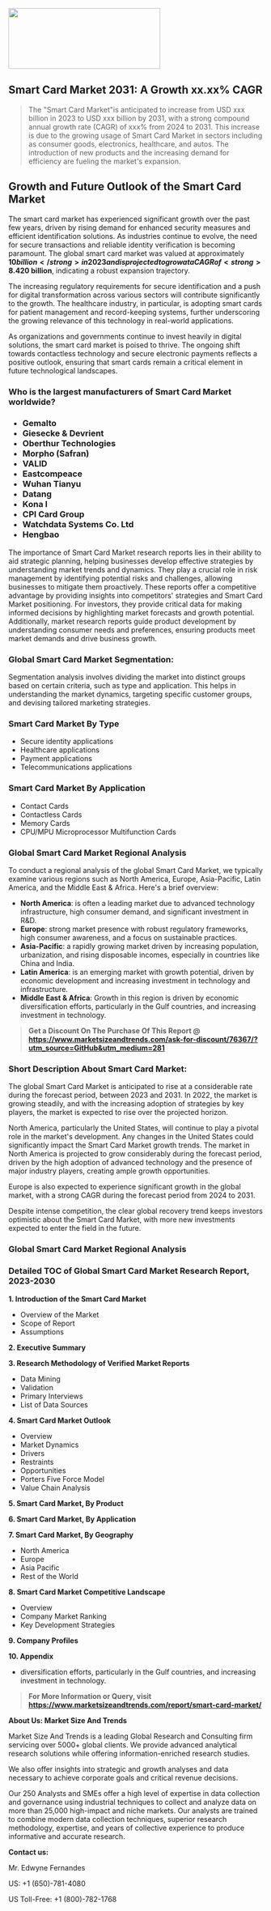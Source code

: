 <img src="https://100x100musica.es/wp-content/uploads/2024/12/Verified-Market-Reports-4-300x120.jpg" alt="" width="300" height="120" class="alignnone size-medium wp-image-100382" /><h2>Smart Card Market 2031: A&nbsp;Growth&nbsp;xx.xx% CAGR</h2><blockquote id="" class="">The "Smart Card Market"is anticipated to increase from USD xxx billion in 2023 to USD xxx billion by 2031, with a strong compound annual growth rate (CAGR) of xxx% from 2024 to 2031. This increase is due to the growing usage of Smart Card Market in sectors including as consumer goods, electronics, healthcare, and autos. The introduction of new products and the increasing demand for efficiency are fueling the market's expansion.</blockquote><p> <h2>Growth and Future Outlook of the Smart Card Market</h2> <p>The smart card market has experienced significant growth over the past few years, driven by rising demand for enhanced security measures and efficient identification solutions. As industries continue to evolve, the need for secure transactions and reliable identity verification is becoming paramount. The global smart card market was valued at approximately <strong>$10 billion</strong> in 2023 and is projected to grow at a CAGR of <strong>8.4%</strong> from 2024 to 2032. This growth is largely attributed to the increasing adoption of smart cards in the banking, government, and healthcare sectors.</p> <p>Furthermore, technological advancements in smart card capabilities, such as the integration of Near Field Communication (NFC) and mobile wallet functionalities, are expanding their application scope. By 2025, it is estimated that smart card shipments could reach <strong>over 10 billion units</strong>, emphasizing the rising popularity of contactless payment solutions globally. The demand for biometrics-enabled smart cards is also gaining traction to enhance security levels further.</p> <p><strong><span style="color: #800000;">Download Full PDF Sample Copy of Smart Card Market Report @</span>&nbsp;</strong><a href="https://www.marketsizeandtrends.com/download-sample/76367/?utm_source=Pulse-2&amp;utm_medium=281">https://www.marketsizeandtrends.com/download-sample/76367/?utm_source=Pulse-2&amp;utm_medium=281</a></p> <p>Looking ahead, the market is anticipated to witness considerable innovations through the incorporation of IoT and artificial intelligence. As these technologies advance, smart cards are expected to evolve, becoming integral components of smart cities and digital identity solutions. By 2030, the market size for smart cards is forecasted to reach approximately <strong>$20 billion</strong>, indicating a robust expansion trajectory.</p> <p>The increasing regulatory requirements for secure identification and a push for digital transformation across various sectors will contribute significantly to the growth. The healthcare industry, in particular, is adopting smart cards for patient management and record-keeping systems, further underscoring the growing relevance of this technology in real-world applications.</p> <p>As organizations and governments continue to invest heavily in digital solutions, the smart card market is poised to thrive. The ongoing shift towards contactless technology and secure electronic payments reflects a positive outlook, ensuring that smart cards remain a critical element in future technological landscapes.</p></div></p><h3 id="" class="">Who is the largest manufacturers of&nbsp;Smart Card Market worldwide?</h3><h3 class=""><p><ul><li>Gemalto </li><li> Giesecke & Devrient </li><li> Oberthur Technologies </li><li> Morpho (Safran) </li><li> VALID </li><li> Eastcompeace </li><li> Wuhan Tianyu </li><li> Datang </li><li> Kona I </li><li> CPI Card Group </li><li> Watchdata Systems Co. Ltd </li><li> Hengbao</li></ul></p></h3><p id="ember58" class="ember-view reader-text-block__paragraph">The importance of&nbsp;Smart Card Market research reports lies in their ability to aid strategic planning, helping businesses develop effective strategies by understanding market trends and dynamics. They play a crucial role in risk management by identifying potential risks and challenges, allowing businesses to mitigate them proactively. These reports offer a competitive advantage by providing insights into competitors' strategies and Smart Card Market positioning. For investors, they provide critical data for making informed decisions by highlighting market forecasts and growth potential. Additionally, market research reports guide product development by understanding consumer needs and preferences, ensuring products meet market demands and drive business growth.</p><h3 id="" class="">Global&nbsp;Smart Card Market Segmentation:</h3><p id="" class="">Segmentation analysis involves dividing the market into distinct groups based on certain criteria, such as type and application. This helps in understanding the market dynamics, targeting specific customer groups, and devising tailored marketing strategies.</p><h3 id="" class="">Smart Card Market&nbsp;By Type</h3><p><p><ul><li>Secure identity applications </li><li> Healthcare applications </li><li> Payment applications </li><li> Telecommunications applications</p></li></ul></p></p><h3 id="" class="">Smart Card Market&nbsp;By Application</h3><p class=""><p><ul><li>Contact Cards </li><li> Contactless Cards </li><li> Memory Cards </li><li> CPU/MPU Microprocessor Multifunction Cards</li></ul></p></p><h3 id="" class="">Global Smart Card Market Regional Analysis</h3><p id="" class="">To conduct a regional analysis of the global Smart Card Market, we typically examine various regions such as North America, Europe, Asia-Pacific, Latin America, and the Middle East &amp; Africa. Here's a brief overview:</p><ul><li><strong>North America</strong>: is often a leading market due to advanced technology infrastructure, high consumer demand, and significant investment in R&amp;D.</li><li><strong>Europe</strong>: strong market presence with robust regulatory frameworks, high consumer awareness, and a focus on sustainable practices.</li><li><strong>Asia-Pacific</strong>: a rapidly growing market driven by increasing population, urbanization, and rising disposable incomes, especially in countries like China and India.</li><li><strong>Latin America</strong>: is an emerging market with growth potential, driven by economic development and increasing investment in technology and infrastructure.</li><li><strong>Middle East &amp; Africa</strong>: Growth in this region is driven by economic diversification efforts, particularly in the Gulf countries, and increasing investment in technology.</li></ul><blockquote id="" class=""><strong>Get a Discount On The Purchase Of This Report @ <a href="https://www.marketsizeandtrends.com/download-sample/76367/?utm_source=GitHub&utm_medium=281" target="_blank">https://www.marketsizeandtrends.com/ask-for-discount/76367/?utm_source=GitHub&utm_medium=281</a></strong></blockquote><h3>Short Description About Smart Card Market:</h3><p id="ember58" class="ember-view reader-text-block__paragraph">The global&nbsp;Smart Card Market&nbsp;is anticipated to rise at a considerable rate during the forecast period, between 2023 and 2031. In 2022, the market is growing steadily, and with the increasing adoption of strategies by key players, the market is expected to rise over the projected horizon.</p><p id="ember59" class="ember-view reader-text-block__paragraph">North America, particularly the United States, will continue to play a pivotal role in the market's development. Any changes in the United States could significantly impact the&nbsp;Smart Card Market&nbsp;growth trends. The market in North America is projected to grow considerably during the forecast period, driven by the high adoption of advanced technology and the presence of major industry players, creating ample growth opportunities.</p><p id="ember60" class="ember-view reader-text-block__paragraph">Europe is also expected to experience significant growth in the global market, with a strong CAGR during the forecast period from 2024 to 2031.</p><p id="ember61" class="ember-view reader-text-block__paragraph">Despite intense competition, the clear global recovery trend keeps investors optimistic about the&nbsp;Smart Card Market, with more new investments expected to enter the field in the future.</p><h3 id="" class="">Global Smart Card Market Regional Analysis</h3><h3 id="" class="">Detailed TOC of Global Smart Card Market Research Report, 2023-2030</h3><p id="" class=""><strong>1. Introduction of the Smart Card Market</strong></p><ul><li>Overview of the Market</li><li>Scope of Report</li><li>Assumptions</li></ul><p id="" class=""><strong>2. Executive Summary</strong></p><p id="" class=""><strong>3. Research Methodology of Verified Market Reports</strong></p><ul><li>Data Mining</li><li>Validation</li><li>Primary Interviews</li><li>List of Data Sources</li></ul><p id="" class=""><strong>4. Smart Card Market Outlook</strong></p><ul><li>Overview</li><li>Market Dynamics</li><li>Drivers</li><li>Restraints</li><li>Opportunities</li><li>Porters Five Force Model</li><li>Value Chain Analysis</li></ul><p id="" class=""><strong>5. Smart Card Market, By Product</strong></p><p id="" class=""><strong>6. Smart Card Market, By Application</strong></p><p id="" class=""><strong>7. Smart Card Market, By Geography</strong></p><ul><li>North America</li><li>Europe</li><li>Asia Pacific</li><li>Rest of the World</li></ul><p id="" class=""><strong>8. Smart Card Market Competitive Landscape</strong></p><ul><li>Overview</li><li>Company Market Ranking</li><li>Key Development Strategies</li></ul><p id="" class=""><strong>9. Company Profiles</strong></p><p id="" class=""><strong>10. Appendix</strong></p><ul><li>diversification efforts, particularly in the Gulf countries, and increasing investment in technology.</li></ul><blockquote id="" class=""><strong>For More Information or Query, visit <strong><strong><a href="https://www.marketsizeandtrends.com/report/smart-card-market/" target="_blank">https://www.marketsizeandtrends.com/report/smart-card-market/</a></strong></strong></strong></blockquote><p id="" class=""><strong>About Us: Market Size And Trends</strong></p><p id="" class="">Market Size And Trends is a leading Global Research and Consulting firm servicing over 5000+ global clients. We provide advanced analytical research solutions while offering information-enriched research studies.</p><p id="" class="">We also offer insights into strategic and growth analyses and data necessary to achieve corporate goals and critical revenue decisions.</p><p id="" class="">Our 250 Analysts and SMEs offer a high level of expertise in data collection and governance using industrial techniques to collect and analyze data on more than 25,000 high-impact and niche markets. Our analysts are trained to combine modern data collection techniques, superior research methodology, expertise, and years of collective experience to produce informative and accurate research.</p><p id="" class=""><strong>Contact us:</strong></p><p id="" class="">Mr. Edwyne Fernandes</p><p id="" class="">US: +1 (650)-781-4080</p><p id="" class="">US Toll-Free: +1 (800)-782-1768</p>
